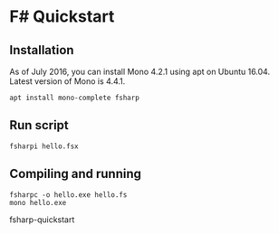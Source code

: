 # F# Quickstart

## Installation

As of July 2016, you can install Mono 4.2.1 using apt on Ubuntu 16.04. Latest version of Mono is 4.4.1.

```
apt install mono-complete fsharp
```

## Run script

```
fsharpi hello.fsx
```


## Compiling and running

```
fsharpc -o hello.exe hello.fs
mono hello.exe
```
fsharp-quickstart
